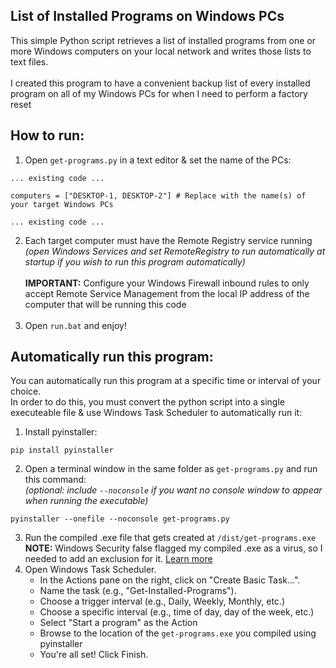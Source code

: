 ## List of Installed Programs on Windows PCs
This simple Python script retrieves a list of installed programs from one or more Windows computers on your local network and writes those lists to text files.<br><br>
I created this program to have a convenient backup list of every installed program on all of my Windows PCs for when I need to perform a factory reset

## How to run:
1. Open `get-programs.py` in a text editor & set the name of the PCs:
```
... existing code ...

computers = ["DESKTOP-1, DESKTOP-2"] # Replace with the name(s) of your target Windows PCs

... existing code ...
```
2. Each target computer must have the Remote Registry service running<br>
*(open Windows Services and set RemoteRegistry to run automatically at startup if you wish to run this program automatically)* <br><br>
**IMPORTANT:** Configure your Windows Firewall inbound rules to only accept Remote Service Management from the local IP address of the computer that will be running this code<br><br>
4. Open `run.bat` and enjoy!

## Automatically run this program:
You can automatically run this program at a specific time or interval of your choice.<br>
In order to do this, you must convert the python script into a single executeable file & use Windows Task Scheduler to automatically run it:

1. Install pyinstaller:
```
pip install pyinstaller
```
2. Open a terminal window in the same folder as `get-programs.py` and run this command:<br>
*(optional: include `--noconsole` if you want no console window to appear when running the executable)*
```
pyinstaller --onefile --noconsole get-programs.py
```
3. Run the compiled .exe file that gets created at `/dist/get-programs.exe`<br>
**NOTE:** Windows Security false flagged my compiled .exe as a virus, so I needed to add an exclusion for it. [Learn more](https://support.microsoft.com/en-us/windows/add-an-exclusion-to-windows-security-811816c0-4dfd-af4a-47e4-c301afe13b26)
5. Open Windows Task Scheduler.
    - In the Actions pane on the right, click on "Create Basic Task...".
    - Name the task (e.g., "Get-Installed-Programs").
    - Choose a trigger interval (e.g., Daily, Weekly, Monthly, etc.)
    - Choose a specific interval (e.g., time of day, day of the week, etc.)
    - Select "Start a program" as the Action
    - Browse to the location of the `get-programs.exe` you compiled using pyinstaller
    - You're all set! Click Finish.
